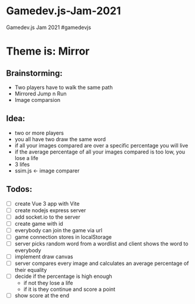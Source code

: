 # Gamedev.js-Jam-2021

Gamedev.js Jam 2021 #gamedevjs

# Theme is: Mirror

## Brainstorming:

-   Two players have to walk the same path
-   Mirrored Jump n Run
-   Image comparsion

## Idea:

-   two or more players
-   you all have two draw the same word
-   if all your images compared are over a specific percentage you will live
-   if the average percentage of all your images compared is too low, you lose a life
-   3 lifes
-   ssim.js <- image comparer

## Todos:

-   [ ] create Vue 3 app with Vite
-   [ ] create nodejs express server
-   [ ] add socket.io to the server
-   [ ] create game with id
-   [ ] everybody can join the game via url
-   [ ] game connection stores in localStorage
-   [ ] server picks random word from a wordlist and client shows the word to everybody
-   [ ] implement draw canvas
-   [ ] server compares every image and calculates an average percentage of their equality
-   [ ] decide if the percentage is high enough
    -   if not they lose a life
    -   if it is they continue and score a point
-   [ ] show score at the end
